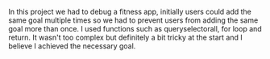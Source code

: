 In this project we had to debug a fitness app, initially users could add the same goal multiple times so we had to prevent users from adding the same goal more than once. I used functions such as queryselectorall, for loop and return. It wasn't too complex but definitely a bit tricky at the start and I believe I achieved the necessary goal.

 
